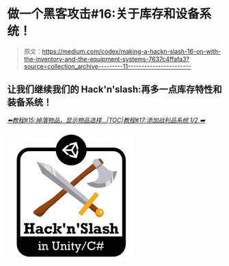 # 做一个黑客攻击#16:关于库存和设备系统！

> 原文：<https://medium.com/codex/making-a-hackn-slash-16-on-with-the-inventory-and-the-equipment-systems-7637c4ffafa3?source=collection_archive---------11----------------------->

## 让我们继续我们的 Hack'n'slash:再多一点库存特性和装备系统！

[*⬅️教程#15:掉落物品，显示物品选择…*](/codex/making-a-hackn-slash-15-dropping-items-showing-item-selection-5d5fb9e93c02)*|*[*TOC*](/c-sharp-progarmming/making-a-hackn-slash-game-in-unity-c-6ec315e75816)*|*[*教程#17:添加战利品系统 1/2 ➡️*](https://mina-pecheux.medium.com/making-a-hackn-slash-17-adding-a-loot-system-1-2-ff8e5184f5a9)

![](img/0e73857ff8ae127ce74f6268637947f5.png)